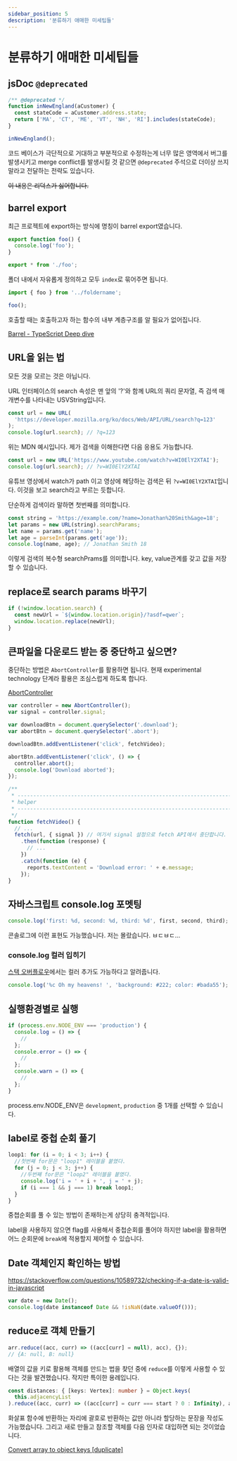 ```yaml
---
sidebar_position: 5
description: '분류하기 애매한 미세팁들'
---
```


# 분류하기 애매한 미세팁들

## jsDoc `@deprecated`

```js
/** @deprecated */
function inNewEngland(aCustomer) {
  const stateCode = aCustomer.address.state;
  return ['MA', 'CT', 'ME', 'VT', 'NH', 'RI'].includes(stateCode);
}

inNewEngland();
```

코드 베이스가 극단적으로 거대하고 부분적으로 수정하는게 너무 많은 영역에서 버그를 발생시키고 merge conflict를 발생시킬 것 같으면 `@deprecated` 주석으로 더이상 쓰지말라고 전달하는 전략도 있습니다.

~~이 내용은 리덕스가 싫어합니다.~~

## barrel export

최근 프로젝트에 export하는 방식에 명칭이 barrel export였습니다.

```ts title="foldername/foo.ts"
export function foo() {
  console.log('foo');
}
```

```ts title="foldername/index.ts"
export * from './foo';
```

폴더 내에서 자유롭게 정의하고 모두 `index`로 묶어주면 됩니다.

```ts
import { foo } from '../foldername';

foo();
```

호출할 때는 호출하고자 하는 함수의 내부 계층구조를 알 필요가 없어집니다.

[Barrel - TypeScript Deep dive](https://basarat.gitbook.io/typescript/main-1/barrel)

<!-- @todo: default export랑 섞어 사용해야 하는 경우 추가로 다루기 -->

## URL을 읽는 법

모든 것을 모르는 것은 아닙니다.

URL 인터페이스의 search 속성은 맨 앞의 '?'와 함께 URL의 쿼리 문자열, 즉 검색 매개변수를 나타내는 USVString입니다.

```js
const url = new URL(
  'https://developer.mozilla.org/ko/docs/Web/API/URL/search?q=123'
);
console.log(url.search); // ?q=123
```

위는 MDN 예시입니다. 제가 검색을 이해한다면 다음 응용도 가능합니다.

```js
const url = new URL('https://www.youtube.com/watch?v=WI0ElY2XTAI');
console.log(url.search); // ?v=WI0ElY2XTAI
```

유튜브 영상에서 watch가 path 이고 영상에 해당하는 검색은 뒤 `?v=WI0ElY2XTAI`입니다. 이것을 보고 search라고 부르는 듯합니다.

단순하게 검색이라 말하면 첫번째를 의미합니다.

```js
const string = 'https://example.com/?name=Jonathan%20Smith&age=18';
let params = new URL(string).searchParams;
let name = params.get('name');
let age = parseInt(params.get('age'));
console.log(name, age); // Jonathan Smith 18
```

이렇게 검색의 복수형 searchPrams를 의미합니다. key, value관계를 갖고 값을 저장할 수 있습니다.

## replace로 search params 바꾸기

```js
if (!window.location.search) {
  const newUrl = `${window.location.origin}/?asdf=qwer`;
  window.location.replace(newUrl);
}
```

## 큰파일을 다운로드 받는 중 중단하고 싶으면?

중단하는 방법은 `AbortController`를 활용하면 됩니다. 현재 experimental technology 단계라 활용은 조심스럽게 하도록 합니다.

[AbortController](https://developer.mozilla.org/ko/docs/Web/API/AbortController)

```js
var controller = new AbortController();
var signal = controller.signal;

var downloadBtn = document.querySelector('.download');
var abortBtn = document.querySelector('.abort');

downloadBtn.addEventListener('click', fetchVideo);

abortBtn.addEventListener('click', () => {
  controller.abort();
  console.log('Download aborted');
});

/**
 * --------------------------------------------------------------------------
 * helper
 * --------------------------------------------------------------------------
 */
function fetchVideo() {
  // ...
  fetch(url, { signal }) // 여기서 signal 설정으로 fetch API에서 중단합니다.
    .then(function (response) {
      // ...
    })
    .catch(function (e) {
      reports.textContent = 'Download error: ' + e.message;
    });
}
```

## 자바스크립트 console.log 포멧팅

```js
console.log('first: %d, second: %d, third: %d', first, second, third);
```

콘솔로그에 이런 표현도 가능했습니다. 저는 몰랐습니다. ㅂㄷㅂㄷ...

### console.log 컬러 입히기

[스택 오버플로우](https://stackoverflow.com/questions/7505623/colors-in-javascript-console)에서는 컬러 추가도 가능하다고 알려줍니다.

```js
console.log('%c Oh my heavens! ', 'background: #222; color: #bada55');
```

<!--
https://github.com/arch-spatula/Hyper-Modern-JavaScript-Cook-Book/blob/dev/draft/console.md

```js
console.groupEnd('array loop');
console.time();
console.timeEnd();
console.table();
console.trace();
``` -->

## 실행환경별로 실행

```ts
if (process.env.NODE_ENV === 'production') {
  console.log = () => {
    //
  };
  console.error = () => {
    //
  };
  console.warn = () => {
    //
  };
}
```

process.env.NODE_ENV은 `development`, `production` 중 1개를 선택할 수 있습니다.

## label로 중첩 순회 풀기

```js
loop1: for (i = 0; i < 3; i++) {
  //첫번째 for문은 "loop1" 레이블을 붙였다.
  for (j = 0; j < 3; j++) {
    //두번째 for문은 "loop2" 레이블을 붙였다.
    console.log('i = ' + i + ', j = ' + j);
    if (i === 1 && j === 1) break loop1;
  }
}
```

중쳡순회를 풀 수 있는 방법이 존재하는게 상당히 충격적입니다.

label을 사용하지 않으면 flag를 사용해서 중첩순회를 풀어야 하지만 label을 활용하면 어느 순회문에 `break`에 적용할지 제어할 수 있습니다.

## Date 객체인지 확인하는 방법

https://stackoverflow.com/questions/10589732/checking-if-a-date-is-valid-in-javascript

```js
var date = new Date();
console.log(date instanceof Date && !isNaN(date.valueOf()));
```

## reduce로 객체 만들기

```js
arr.reduce((acc, curr) => ((acc[curr] = null), acc), {});
// {A: null, B: null}
```

배열의 값을 키로 활용해 객체를 만드는 법을 찾던 중에 `reduce`를 이렇게 사용할 수 있다는 것을 발견했습니다. 작지만 특이한 용례입니다.

```ts
const distances: { [keys: Vertex]: number } = Object.keys(
  this.adjacencyList
).reduce((acc, curr) => ((acc[curr] = curr === start ? 0 : Infinity), acc), {});
```

화살표 함수에 반환하는 자리에 괄호로 반환하는 값만 아니라 할당하는 문장을 작성도 가능했습니다. 그리고 새로 만들고 참조할 객체를 다음 인자로 대입하면 되는 것이었습니다.

[Convert array to object keys [duplicate]](https://stackoverflow.com/questions/54789406/convert-array-to-object-keys)

<!--
## 예외처리 전략

[좋은 예외(Exception) 처리](https://jojoldu.tistory.com/734)
-->

<!--
쉽고 빠른 NodeJS 부하테스트 툴, autocannon

https://medium.com/zigbang/%EC%89%BD%EA%B3%A0-%EB%B9%A0%EB%A5%B8-nodejs-%EB%B6%80%ED%95%98%ED%85%8C%EC%8A%A4%ED%8A%B8-%ED%88%B4-autocannon-c860886d6f15
 -->
